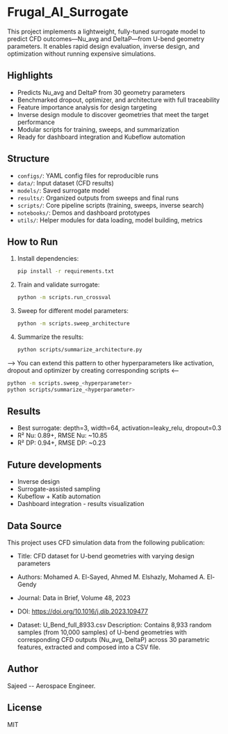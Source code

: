 # Frugal_AI_Surrogate
This project implements a lightweight, fully-tuned surrogate model to predict CFD outcomes—Nu_avg and DeltaP—from U-bend geometry parameters. It enables rapid design evaluation, inverse design, and optimization without running expensive simulations.

## Highlights

- Predicts Nu_avg and DeltaP from 30 geometry parameters
- Benchmarked dropout, optimizer, and architecture with full traceability
- Feature importance analysis for design targeting
- Inverse design module to discover geometries that meet the target performance
- Modular scripts for training, sweeps, and summarization
- Ready for dashboard integration and Kubeflow automation

## Structure

- `configs/`: YAML config files for reproducible runs
- `data/`: Input dataset (CFD results)
- `models/`: Saved surrogate model
- `results/`: Organized outputs from sweeps and final runs
- `scripts/`: Core pipeline scripts (training, sweeps, inverse search)
- `notebooks/`: Demos and dashboard prototypes
- `utils/`: Helper modules for data loading, model building, metrics

##  How to Run

1. Install dependencies:
   ```bash
   pip install -r requirements.txt
2. Train and validate surrogate:
   ```bash
   python -m scripts.run_crossval
3. Sweep for different model parameters:
   ```bash
   python -m scripts.sweep_architecture
4. Summarize the results:
   ```bash
   python scripts/summarize_architecture.py
--> You can extend this pattern to other hyperparameters like activation, dropout and optimizer by creating corresponding scripts <--
```bash
python -m scripts.sweep_<hyperparameter>
python scripts/summarize_<hyperparameter>
```
## Results

- Best surrogate: depth=3, width=64, activation=leaky_relu, dropout=0.3
- R² Nu: 0.89+, RMSE Nu: ~10.85
- R² DP: 0.94+, RMSE DP: ~0.23
  
## Future developments

- Inverse design
- Surrogate-assisted sampling
- Kubeflow + Katib automation
- Dashboard integration - results visualization

## Data Source

This project uses CFD simulation data from the following publication:

- Title: CFD dataset for U-bend geometries with varying design parameters
- Authors: Mohamed A. El-Sayed, Ahmed M. Elshazly, Mohamed A. El-Gendy
- Journal: Data in Brief, Volume 48, 2023
- DOI: https://doi.org/10.1016/j.dib.2023.109477

- Dataset: U_Bend_full_8933.csv
Description: Contains 8,933 random samples (from 10,000 samples) of U-bend geometries with corresponding CFD outputs (Nu_avg, DeltaP) across 30 parametric features, extracted and composed into a CSV file. 

  
## Author
Sajeed -- Aerospace Engineer.


## License
MIT


